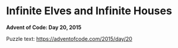 # Infinite Elves and Infinite Houses

**Advent of Code: Day 20, 2015**

Puzzle text: https://adventofcode.com/2015/day/20
